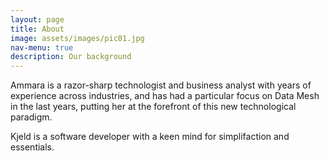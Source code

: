 ```yaml
---
layout: page
title: About
image: assets/images/pic01.jpg
nav-menu: true
description: Our background 
---
```


Ammara is a razor-sharp technologist and business analyst with years of
experience across industries, and has had a particular focus on Data Mesh in the
last years, putting her at the forefront of this new technological paradigm.  

Kjeld is a software developer with a keen mind for simplifaction and essentials.
